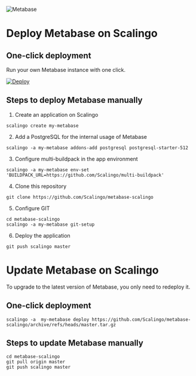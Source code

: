 ![Metabase](metabase.png)

# Deploy Metabase on Scalingo

## One-click deployment

Run your own Metabase instance with one click.

[![Deploy](https://cdn.scalingo.com/deploy/button.svg)](https://my.scalingo.com/deploy?source=https://github.com/Scalingo/metabase-scalingo#master)

## Steps to deploy Metabase manually

1. Create an application on Scalingo

```
scalingo create my-metabase
```

2. Add a PostgreSQL for the internal usage of Metabase

```
scalingo -a my-metabase addons-add postgresql postgresql-starter-512
```

3. Configure multi-buildpack in the app environment

```
scalingo -a my-metabase env-set 'BUILDPACK_URL=https://github.com/Scalingo/multi-buildpack'
```

4. Clone this repository

```
git clone https://github.com/Scalingo/metabase-scalingo
```

5. Configure GIT

```
cd metabase-scalingo
scalingo -a my-metabase git-setup
```

6. Deploy the application

```
git push scalingo master
```

# Update Metabase on Scalingo

To upgrade to the latest version of Metabase, you only need to redeploy it.

## One-click deployment

`scalingo -a  my-metabase deploy https://github.com/Scalingo/metabase-scalingo/archive/refs/heads/master.tar.gz`

## Steps to update Metabase manually

```
cd metabase-scalingo
git pull origin master
git push scalingo master
```
